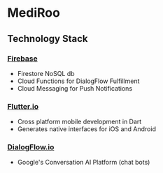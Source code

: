 # MediRoo

## Technology Stack

### [Firebase](https://firebase.google.com)
- Firestore NoSQL db
- Cloud Functions for DialogFlow Fulfillment
- Cloud Messaging for Push Notifications

### [Flutter.io](https://www.flutter.io)
- Cross platform mobile development in Dart
- Generates native interfaces for iOS and Android

### [DialogFlow.io](https://www.dialogflow.com)
- Google's Conversation AI Platform (chat bots)
